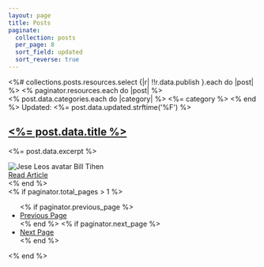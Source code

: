 ```yaml
---
layout: page
title: Posts
paginate:
  collection: posts
  per_page: 8
  sort_field: updated
  sort_reverse: true
---
```


<div class="grid gap-8 lg:grid-cols-2">
  <%# collections.posts.resources.select {|r| !!r.data.publish }.each do |post| %>
  <% paginator.resources.each do |post| %>
    <article class="p-6 bg-white rounded-lg border border-gray-200 shadow-md dark:bg-gray-800 dark:border-gray-700">
      <div class="flex justify-between items-center mb-5 text-gray-700">
        <% post.data.categories.each do |category| %>
          <span class="bg-gray-100 text-gray-800 text-xs font-semibold mr-2 px-2.5 py-0.5 rounded dark:bg-gray-700 dark:text-gray-300">
            <%= category %>
          </span>
        <% end %>
        <span class="text-sm">
          Updated: <%= post.data.updated.strftime('%F') %>
        </span>
      </div>
      <h2 class="mb-2 text-2xl font-bold tracking-tight text-gray-900 dark:text-white"><a href="<%= post.relative_url %>">
        <%= post.data.title %></a>
      </h2>
      <p class="mb-5 font-light text-gray-700 dark:text-gray-400">
        <%= post.data.excerpt %>
      </p>
      <div class="flex justify-between items-center">
        <div class="flex items-center space-x-4">
          <img class="w-7 h-7 rounded-full" src="https://flowbite.s3.amazonaws.com/blocks/marketing-ui/avatars/jese-leos.png" alt="Jese Leos avatar" />
          <span class="font-medium dark:text-white">
            Bill Tihen
          </span>
        </div>
        <a href="<%= post.relative_url %>" class="px-4 py-2 text-sm text-black-700 no-underline bg-blue-200 rounded-full hover:bg-blue-300 hover:underline hover:text-black-700">
          Read Article
        </a>
      </div>
    </article>
  <% end %>
</div>

<div class="pt-6 pb-4 text-center">
  <% if paginator.total_pages > 1 %>
    <ul class="pagination">
      <% if paginator.previous_page %>
      <li>
        <a href="<%= paginator.previous_page_path %>">Previous Page</a>
      </li>
      <% end %>
      <% if paginator.next_page %>
      <li>
        <a href="<%= paginator.next_page_path %>">Next Page</a>
      </li>
      <% end %>
    </ul>
  <% end %>
</div>
